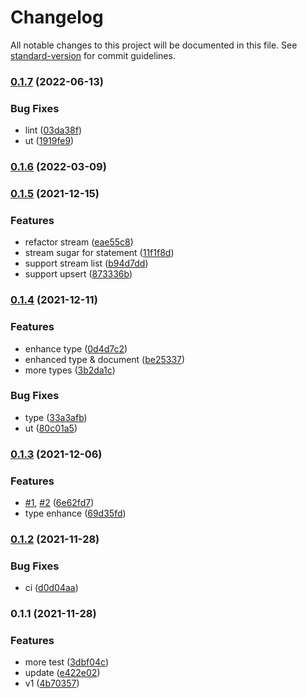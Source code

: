 # Changelog

All notable changes to this project will be documented in this file. See [standard-version](https://github.com/conventional-changelog/standard-version) for commit guidelines.

### [0.1.7](https://github.com/Soontao/ts-hdb/compare/v0.1.6...v0.1.7) (2022-06-13)


### Bug Fixes

* lint ([03da38f](https://github.com/Soontao/ts-hdb/commit/03da38f7b4e9dd6f0c0858ea7f6a2a3f92f58871))
* ut ([1919fe9](https://github.com/Soontao/ts-hdb/commit/1919fe9f3ab442cbd5d463b8dd249a4398087054))

### [0.1.6](https://github.com/Soontao/ts-hdb/compare/v0.1.5...v0.1.6) (2022-03-09)

### [0.1.5](https://github.com/Soontao/ts-hdb/compare/v0.1.4...v0.1.5) (2021-12-15)


### Features

* refactor stream ([eae55c8](https://github.com/Soontao/ts-hdb/commit/eae55c8bc3a09a5e0adf1c3085a17ff871308c5c))
* stream sugar for statement ([11f1f8d](https://github.com/Soontao/ts-hdb/commit/11f1f8dda319ade5f668b542cc855e91907bc27c))
* support stream list ([b94d7dd](https://github.com/Soontao/ts-hdb/commit/b94d7dd808c11e75fe4bbbfd29efb7e2ba7d54c7))
* support upsert ([873336b](https://github.com/Soontao/ts-hdb/commit/873336b3bab761ef484b61e8e90cedb2d0218857))

### [0.1.4](https://github.com/Soontao/ts-hdb/compare/v0.1.3...v0.1.4) (2021-12-11)


### Features

* enhance type ([0d4d7c2](https://github.com/Soontao/ts-hdb/commit/0d4d7c2cb1305a73e702a767ddb63ec2419970b6))
* enhanced type & document ([be25337](https://github.com/Soontao/ts-hdb/commit/be253376198625ce8b24fa8d3adea4aa549f7e55))
* more types ([3b2da1c](https://github.com/Soontao/ts-hdb/commit/3b2da1c582f2587d440ded7d23e0e1c260454157))


### Bug Fixes

* type ([33a3afb](https://github.com/Soontao/ts-hdb/commit/33a3afba59fbe6ad1f843e2bc36b4f7de5ff445e))
* ut ([80c01a5](https://github.com/Soontao/ts-hdb/commit/80c01a556bda6c5e1154884826ba7b52e3e38b3f))

### [0.1.3](https://github.com/Soontao/ts-hdb/compare/v0.1.2...v0.1.3) (2021-12-06)


### Features

* [#1](https://github.com/Soontao/ts-hdb/issues/1), [#2](https://github.com/Soontao/ts-hdb/issues/2) ([6e62fd7](https://github.com/Soontao/ts-hdb/commit/6e62fd763165d46268d1ee4756610f38491dc9e3))
* type enhance ([69d35fd](https://github.com/Soontao/ts-hdb/commit/69d35fda45a02a4b0b5222144825550081e8c6d4))

### [0.1.2](https://github.com/Soontao/ts-hdb/compare/v0.1.1...v0.1.2) (2021-11-28)


### Bug Fixes

* ci ([d0d04aa](https://github.com/Soontao/ts-hdb/commit/d0d04aa5fb73e11f0b1065ae370d33fce5063f27))

### 0.1.1 (2021-11-28)


### Features

* more test ([3dbf04c](https://github.com/Soontao/ts-hdb/commit/3dbf04c67761ed004bc77b0c3f40a3d6b18cfd09))
* update ([e422e02](https://github.com/Soontao/ts-hdb/commit/e422e02e0c09e83aba0b0608f9e701d7f076698f))
* v1 ([4b70357](https://github.com/Soontao/ts-hdb/commit/4b70357243b11cf0685f8e45ef5291cc51c63fdf))
